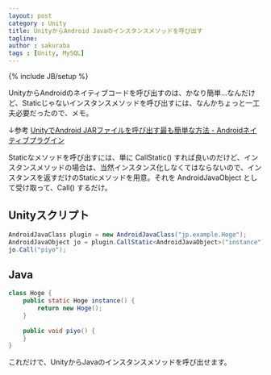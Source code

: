 ```yaml
---
layout: post
category : Unity
title: UnityからAndroid Javaのインスタンスメソッドを呼び出す
tagline: 
author : sakuraba
tags : [Unity, MySQL]
---
```

{% include JB/setup %}

UnityからAndroidのネイティブコードを呼び出すのは、かなり簡単…なんだけど、Staticじゃないインスタンスメソッドを呼び出すには、なんかちょっと一工夫必要だったので、メモ。

↓参考
[UnityでAndroid JARファイルを呼び出す最も簡単な方法 - Androidネイティブプラグイン](http://tech.basicinc.jp/Unity/2013/04/14/unity_andoird_jar_plugin/)

Staticなメソッドを呼び出すには、単に CallStatic() すれば良いのだけど、インスタンスメソッドの場合は、当然インスタンス化しなくてはならないので、インスタンスを返すだけのStaticメソッドを用意。それを AndroidJavaObject として受け取って、Call() するだけ。

## Unityスクリプト
```c#
AndroidJavaClass plugin = new AndroidJavaClass("jp.example.Hoge");
AndroidJavaObject jo = plugin.CallStatic<AndroidJavaObject>("instance");
jo.Call("piyo");
```

## Java
```java
class Hoge {
	public static Hoge instance() {
		return new Hoge();
	}
	
	public void piyo() {
	}
}
```

これだけで、UnityからJavaのインスタンスメソッドを呼び出せます。